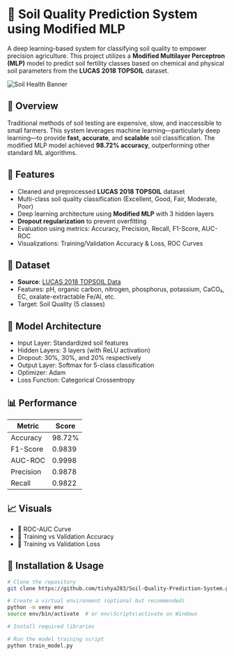 # 🌱 Soil Quality Prediction System using Modified MLP

A deep learning-based system for classifying soil quality to empower precision agriculture. This project utilizes a **Modified Multilayer Perceptron (MLP)** model to predict soil fertility classes based on chemical and physical soil parameters from the **LUCAS 2018 TOPSOIL** dataset.

![Soil Health Banner](https://img.freepik.com/premium-vector/plant-growing-from-soil-with-ai-chip-background-smart-agriculture-technology-illustration_622692-728.jpg) <!-- Optional visual banner -->

## 📌 Overview

Traditional methods of soil testing are expensive, slow, and inaccessible to small farmers. This system leverages machine learning—particularly deep learning—to provide **fast, accurate**, and **scalable** soil classification. The modified MLP model achieved **98.72% accuracy**, outperforming other standard ML algorithms.

## 🚀 Features

- Cleaned and preprocessed **LUCAS 2018 TOPSOIL** dataset
- Multi-class soil quality classification (Excellent, Good, Fair, Moderate, Poor)
- Deep learning architecture using **Modified MLP** with 3 hidden layers
- **Dropout regularization** to prevent overfitting
- Evaluation using metrics: Accuracy, Precision, Recall, F1-Score, AUC-ROC
- Visualizations: Training/Validation Accuracy & Loss, ROC Curves

## 📁 Dataset

- **Source**: [LUCAS 2018 TOPSOIL Data](https://esdac.jrc.ec.europa.eu/projects/lucas)
- Features: pH, organic carbon, nitrogen, phosphorus, potassium, CaCO₃, EC, oxalate-extractable Fe/Al, etc.
- Target: Soil Quality (5 classes)

## 🧠 Model Architecture

- Input Layer: Standardized soil features
- Hidden Layers: 3 layers (with ReLU activation)
- Dropout: 30%, 30%, and 20% respectively
- Output Layer: Softmax for 5-class classification
- Optimizer: Adam
- Loss Function: Categorical Crossentropy

## 📊 Performance

| Metric     | Score   |
|------------|---------|
| Accuracy   | 98.72%  |
| F1-Score   | 0.9839  |
| AUC-ROC    | 0.9998  |
| Precision  | 0.9878  |
| Recall     | 0.9822  |

## 📈 Visuals

- 📌 ROC-AUC Curve
- 📌 Training vs Validation Accuracy
- 📌 Training vs Validation Loss

## 🧪 Installation & Usage

```bash
# Clone the repository
git clone https://github.com/tishya283/Soil-Quality-Prediction-System.git

# Create a virtual environment (optional but recommended)
python -m venv env
source env/bin/activate  # or env\Scripts\activate on Windows

# Install required libraries

# Run the model training script
python train_model.py
